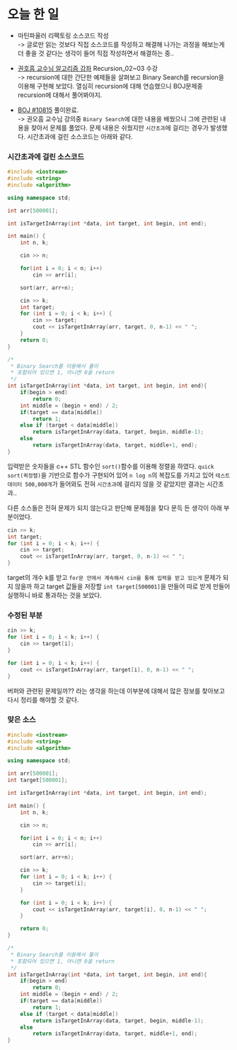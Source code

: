 # 오늘 한 일
* 마틴파울러 리팩토링 소스코드 작성  
-> 글로만 읽는 것보다 직접 소스코드를 작성하고 해결해 나가는 과정을 해보는게 더 좋을 것 같다는 생각이 들어 직접 작성하면서 해결하는 중..

* [권호흠 교수님 알고리즘 강좌](https://www.inflearn.com/course/%EC%95%8C%EA%B3%A0%EB%A6%AC%EC%A6%98-%EA%B0%95%EC%A2%8C/) Recursion_02~03 수강  
-> recursion에 대한 간단한 예제들을 살펴보고 Binary Search를 recursion을 이용해 구현해 보았다. 열심히 recursion에 대해 연습했으니 BOJ문제중 recursion에 대해서 풀어봐야지.

* [BOJ #10815](https://www.acmicpc.net/problem/10815) 풀이완료.  
-> 권오흠 교수님 강의중 `Binary Search`에 대한 내용을 배웠으니 그에 관련된 내용을 찾아서 문제를 풀었다. 문제 내용은 쉬웠지만 `시간초과`에 걸리는 경우가 발생했다. 시간초과에 걸린 소스코드는 아래와 같다.


### 시간초과에 걸린 소스코드
```c++
#include <iostream>
#include <string>
#include <algorithm>

using namespace std;

int arr[500001];

int isTargetInArray(int *data, int target, int begin, int end);

int main() {
    int n, k;

    cin >> n;

    for(int i = 0; i < n; i++)
        cin >> arr[i];

    sort(arr, arr+n);

    cin >> k;
    int target;
    for (int i = 0; i < k; i++) {
        cin >> target;
        cout << isTargetInArray(arr, target, 0, n-1) << " ";
    }
    return 0;
}

/*
 * Binary Search를 이용해서 풀이
 * 포함되어 있으면 1, 아니면 0을 return
 */
int isTargetInArray(int *data, int target, int begin, int end){
    if(begin > end)
        return 0;
    int middle = (begin + end) / 2;
    if(target == data[middle])
        return 1;
    else if (target < data[middle])
        return isTargetInArray(data, target, begin, middle-1);
    else
        return isTargetInArray(data, target, middle+1, end);
}
```

입력받은 숫자들을 c++ STL 함수인 `sort()`함수를 이용해 정렬을 하였다. `quick sort(퀵정렬)`을 기반으로 함수가 구현되어 있어 `n log n`의 복잡도를 가지고 있어 `테스트 데이터 500,000개`가 들어와도 전혀 `시간초과`에 걸리지 않을 것 같았지만 결과는 시간초과..  

다른 소스들은 전혀 문제가 되지 않는다고 판단해 문제점을 찾다 문득 든 생각이 아래 부분이었다.
```c++
cin >> k;
int target;
for (int i = 0; i < k; i++) {
    cin >> target;
    cout << isTargetInArray(arr, target, 0, n-1) << " ";
}
```
target의 개수 k를 받고 `for문 안에서 계속해서 cin을 통해 입력을 받고 있는게` 문제가 되지 않을까 하고 target 값들을 저장할 `int target[500001]`을 만들어 따로 받게 만들어 실행하니 바로 통과하는 것을 보았다.  

### 수정된 부분
```c++
cin >> k;
for (int i = 0; i < k; i++) {
    cin >> target[i];
}

for (int i = 0; i < k; i++) {
    cout << isTargetInArray(arr, target[i], 0, n-1) << " ";
}
```
버퍼와 관련된 문제일까?? 라는 생각을 하는데 이부분에 대해서 많은 정보를 찾아보고 다시 정리를 해야할 것 같다.

### 맞은 소스

```c++
#include <iostream>
#include <string>
#include <algorithm>

using namespace std;

int arr[500001];
int target[500001];

int isTargetInArray(int *data, int target, int begin, int end);

int main() {
    int n, k;

    cin >> n;

    for(int i = 0; i < n; i++)
        cin >> arr[i];

    sort(arr, arr+n);

    cin >> k;
    for (int i = 0; i < k; i++) {
        cin >> target[i];
    }

    for (int i = 0; i < k; i++) {
        cout << isTargetInArray(arr, target[i], 0, n-1) << " ";
    }

    return 0;
}

/*
 * Binary Search를 이용해서 풀이
 * 포함되어 있으면 1, 아니면 0을 return
 */
int isTargetInArray(int *data, int target, int begin, int end){
    if(begin > end)
        return 0;
    int middle = (begin + end) / 2;
    if(target == data[middle])
        return 1;
    else if (target < data[middle])
        return isTargetInArray(data, target, begin, middle-1);
    else
        return isTargetInArray(data, target, middle+1, end);
}
```
